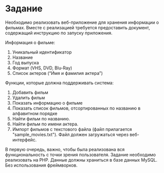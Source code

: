 # Задание

Необходимо реализовать веб-приложение для хранения информации о фильмах. Вместе с реализацией требуется предоставить документ, содержащий инструкцию по запуску приложения.

Информация о фильме:
1. Уникальный идентификатор
2. Название
3. Год выпуска
4. Формат (VHS, DVD, Blu-Ray)
5. Список актеров (“Имя и фамилия актера”)

Функции, которые должна поддерживать система:
1. Добавить фильм
2. Удалить фильм
3. Показать информацию о фильме
4. Показать список фильмов, отсортированных по названию в алфавитном порядке   
5. Найти фильм по названию.
6. Найти фильм по имени актера.
7. Импорт фильмов с текстового файла (файл прилагается "sample_movies.txt"). Файл должен загружаться через веб-интерфейс.

В первую очередь, важно, чтобы была реализована вся функциональность с точки зрения пользователя.
Задание необходимо реализовать на PHP. Данные должны храниться в базе данных MySQL. Без использования фреймворков.
